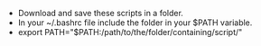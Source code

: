 - Download and save these scripts in a folder.
- In your ~/.bashrc file include the folder in your $PATH variable.
- export PATH="$PATH:/path/to/the/folder/containing/script/"
